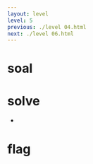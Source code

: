 ```yaml
---
layout: level
level: 5
previous: ./level 04.html
next: ./level 06.html
---
```


# soal

# solve
- 

# flag